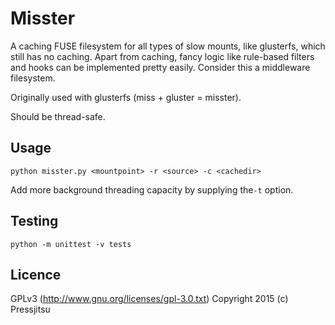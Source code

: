 Misster
=======

A caching FUSE filesystem for all types of slow mounts, like glusterfs, which still has no caching. Apart from caching, fancy logic like rule-based filters and hooks can be implemented pretty easily. Consider this a middleware filesystem.

Originally used with glusterfs (miss + gluster = misster).

Should be thread-safe.

Usage
-----

`python misster.py <mountpoint> -r <source> -c <cachedir>`

Add more background threading capacity by supplying the`-t` option.

Testing
-------

`python -m unittest -v tests`

Licence
-------

GPLv3 (http://www.gnu.org/licenses/gpl-3.0.txt) Copyright 2015 (c) Pressjitsu
